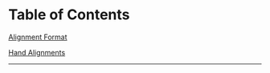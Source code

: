 Table of Contents
====

[Alignment Format](./Alignment_Format.md)

[Hand Alignments](./Hand_Alignments.md)

---


